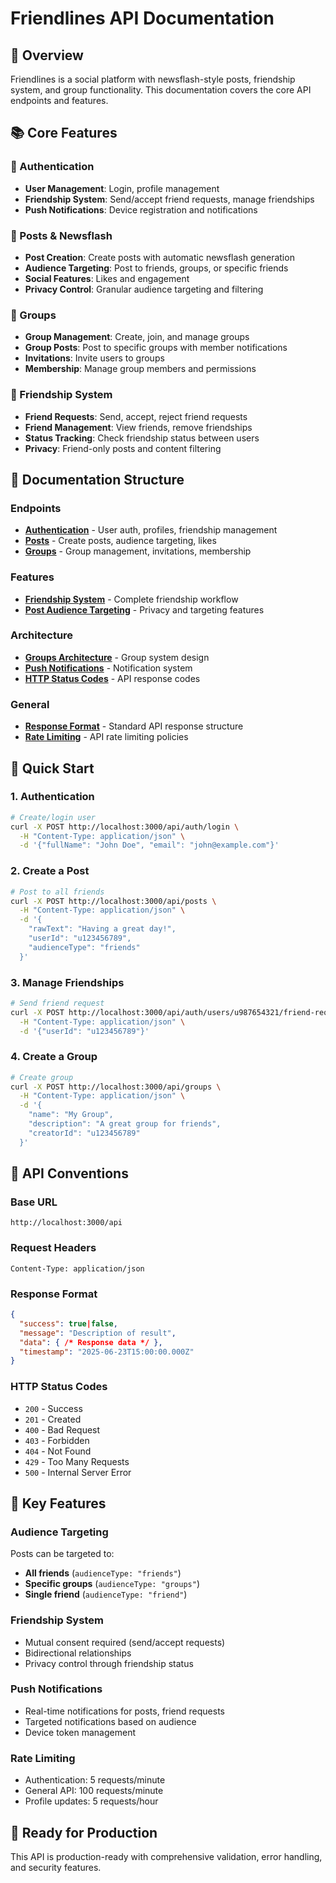 # Friendlines API Documentation

## 🚀 Overview
Friendlines is a social platform with newsflash-style posts, friendship system, and group functionality. This documentation covers the core API endpoints and features.

## 📚 Core Features

### 🔐 Authentication
- **User Management**: Login, profile management
- **Friendship System**: Send/accept friend requests, manage friendships
- **Push Notifications**: Device registration and notifications

### 📝 Posts & Newsflash
- **Post Creation**: Create posts with automatic newsflash generation
- **Audience Targeting**: Post to friends, groups, or specific friends
- **Social Features**: Likes and engagement
- **Privacy Control**: Granular audience targeting and filtering

### 👥 Groups
- **Group Management**: Create, join, and manage groups
- **Group Posts**: Post to specific groups with member notifications
- **Invitations**: Invite users to groups
- **Membership**: Manage group members and permissions

### 🤝 Friendship System
- **Friend Requests**: Send, accept, reject friend requests
- **Friend Management**: View friends, remove friendships
- **Status Tracking**: Check friendship status between users
- **Privacy**: Friend-only posts and content filtering

## 📖 Documentation Structure

### Endpoints
- **[Authentication](endpoints/authentication_endpoints.md)** - User auth, profiles, friendship management
- **[Posts](endpoints/posts_endpoints.md)** - Create posts, audience targeting, likes
- **[Groups](endpoints/groups_endpoints.md)** - Group management, invitations, membership

### Features
- **[Friendship System](social_features/friendship_system.md)** - Complete friendship workflow
- **[Post Audience Targeting](social_features/post_audience_targeting.md)** - Privacy and targeting features

### Architecture
- **[Groups Architecture](architecture/groups_architecture.md)** - Group system design
- **[Push Notifications](architecture/push_notifications_architecture.md)** - Notification system
- **[HTTP Status Codes](architecture/http_status_codes.md)** - API response codes

### General
- **[Response Format](general/response_format.md)** - Standard API response structure
- **[Rate Limiting](general/rate_limiting.md)** - API rate limiting policies

## 🎯 Quick Start

### 1. Authentication
```bash
# Create/login user
curl -X POST http://localhost:3000/api/auth/login \
  -H "Content-Type: application/json" \
  -d '{"fullName": "John Doe", "email": "john@example.com"}'
```

### 2. Create a Post
```bash
# Post to all friends
curl -X POST http://localhost:3000/api/posts \
  -H "Content-Type: application/json" \
  -d '{
    "rawText": "Having a great day!",
    "userId": "u123456789",
    "audienceType": "friends"
  }'
```

### 3. Manage Friendships
```bash
# Send friend request
curl -X POST http://localhost:3000/api/auth/users/u987654321/friend-request \
  -H "Content-Type: application/json" \
  -d '{"userId": "u123456789"}'
```

### 4. Create a Group
```bash
# Create group
curl -X POST http://localhost:3000/api/groups \
  -H "Content-Type: application/json" \
  -d '{
    "name": "My Group",
    "description": "A great group for friends",
    "creatorId": "u123456789"
  }'
```

## 🔄 API Conventions

### Base URL
```
http://localhost:3000/api
```

### Request Headers
```
Content-Type: application/json
```

### Response Format
```json
{
  "success": true|false,
  "message": "Description of result",
  "data": { /* Response data */ },
  "timestamp": "2025-06-23T15:00:00.000Z"
}
```

### HTTP Status Codes
- `200` - Success
- `201` - Created
- `400` - Bad Request
- `403` - Forbidden
- `404` - Not Found
- `429` - Too Many Requests
- `500` - Internal Server Error

## 🌟 Key Features

### Audience Targeting
Posts can be targeted to:
- **All friends** (`audienceType: "friends"`)
- **Specific groups** (`audienceType: "groups"`)
- **Single friend** (`audienceType: "friend"`)

### Friendship System
- Mutual consent required (send/accept requests)
- Bidirectional relationships
- Privacy control through friendship status

### Push Notifications
- Real-time notifications for posts, friend requests
- Targeted notifications based on audience
- Device token management

### Rate Limiting
- Authentication: 5 requests/minute
- General API: 100 requests/minute
- Profile updates: 5 requests/hour

## 📱 Ready for Production
This API is production-ready with comprehensive validation, error handling, and security features.